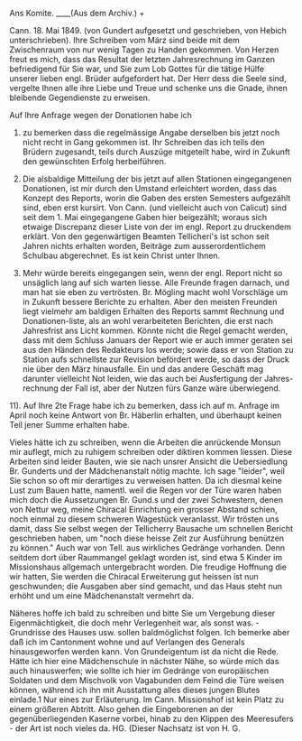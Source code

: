 Ans Komite. ____(Aus dem Archiv.) +

 Cann. 18. Mai 1849.
 (von Gundert aufgesetzt und geschrieben, von Hebich unterschrieben). 
Ihre Schreiben vom März sind beide mit dem Zwischenraum von nur wenig Tagen zu Handen gekommen. Von Herzen freut es mich, dass das Resultat der letzten Jahresrechnung im Ganzen befriedigend für Sie war, und Sie zum Lob Gottes für die tätige Hülfe unserer lieben engl. Brüder aufgefordert hat. Der Herr dess die Seele sind, vergelte Ihnen alle ihre Liebe und Treue und schenke uns die Gnade, ihnen bleibende Gegendienste zu erweisen.

Auf Ihre Anfrage wegen der Donationen habe ich

1) zu bemerken dass die regelmässige Angabe derselben bis jetzt noch nicht recht in Gang gekommen ist. Ihr Schreiben das ich teils den Brüdern zugesandt, teils durch Auszüge mitgeteilt habe, wird in Zukunft den gewünschten Erfolg herbeiführen.

2) Die alsbaldige Mitteilung der bis jetzt auf allen Stationen eingegangenen Donationen, ist mir durch den Umstand erleichtert worden, dass das Konzept des Reports, worin die Gaben des ersten Semesters aufgezählt sind, eben erst kursirt. Von Cann. (und vielleicht auch von Calicut) sind seit dem 1. Mai eingegangene Gaben hier beigezählt; woraus sich etwaige Discrepanz dieser Liste von der im engl. Report zu druckendem erklärt. 
Von den gegenwärtigen Beamten Tellicheri's ist schon seit Jahren nichts erhalten worden, Beiträge zum ausserordentlichem Schulbau abgerechnet. Es ist kein Christ unter Ihnen.

3) Mehr würde bereits eingegangen sein, wenn der engl. Report nicht so unsäglich lang auf sich warten liesse. Alle Freunde fragen darnach, und man hat sie eben zu vertrösten. Br. Mögling macht wohl Vorschläge um in Zukunft bessere Berichte zu erhalten. Aber den meisten Freunden liegt vielmehr am baldigen Erhalten des Reports sammt Rechnung und Donationen-liste, als an wohl verarbeiteten Berichten, die erst nach Jahresfrist ans Licht kommen. Könnte nicht die Regel gemacht werden, dass mit dem Schluss Januars der Report wie er auch immer geraten sei aus den Händen des Redakteurs los werde; sowie dass er von Station zu Station aufs schnellste zur Revision befördert werde, so dass der Druck nie über den März hinausfalle. Ein und das andere Geschäft mag darunter vielleicht Not leiden, wie das auch bei Ausfertigung der Jahres-rechnung der Fall ist, aber der Nutzen fürs Ganze wäre überwiegend.

11). Auf Ihre 2te Frage habe ich zu bemerken, dass ich auf m. Anfrage im April noch keine Antwort von Br. Häberlin erhalten, und überhaupt keinen Teil jener Summe erhalten habe.

Vieles hätte ich zu schreiben, wenn die Arbeiten die anrückende Monsun mir auflegt, mich zu ruhigem schreiben oder diktiren kommen liessen. Diese Arbeiten sind leider Bauten, wie sie nach unsrer Ansicht die Uebersiedlung Br. Gunderts und der Mädchenanstalt nötig machte. Ich sage "leider", weil Sie schon so oft mir derartiges zu verweisen hatten. Da ich diesmal keine Lust zum Bauen hatte, namentl. weil die Regen vor der Türe waren haben mich doch die Aussetzungen Br. Gund.s und der zwei Schwestern, denen von Nettur weg, meine Chiracal Einrichtung ein grosser Abstand schien, noch einmal zu diesem schweren Wagestück veranlasst. Wir trösten uns damit, dass Sie selbst wegen der Tellicherry Bausache um schnellen Bericht geschrieben haben, um "noch diese heisse Zeit zur Ausführung benützen zu können." Auch war von Tell. aus wirkliches Gedränge vorhanden. Denn seitdem dort über Raummangel geklagt worden ist, sind etwa 5 Kinder im Missionshaus allgemach untergebracht worden. Die freudige Hoffnung die wir hatten, Sie werden die Chiracal Erweiterung gut heissen ist nun geschwunden; die Ausgaben aber sind gemacht, und das Haus steht nun erhöht und um eine Mädchenanstalt vermehrt da.

Näheres hoffe ich bald zu schreiben und bitte Sie um Vergebung dieser Eigenmächtigkeit, die doch mehr Verlegenheit war, als sonst was. - Grundrisse des Hauses usw. sollen baldmöglichst folgen. Ich bemerke aber daß ich im Cantonment wohne und auf Verlangen des Generals hinausgeworfen werden kann. Von Grundeigentum ist da nicht die Rede. Hätte ich hier eine Mädchenschule in nächster Nähe, so würde mich das auch hinauswerfen; wie sollte ich hier im Gedränge von europäischen Soldaten und dem Mischvolk von Vagabunden dem Feind die Türe weisen können, während ich ihn mit Ausstattung alles dieses jungen Blutes einlade.1 Nur eines zur Erläuterung. Im Cann. Missionshof ist kein Platz zu einem größeren Abtritt. Also gehen die Eingeborenen an der gegenüberliegenden Kaserne vorbei, hinab zu den Klippen des Meeresufers - der Art ist noch vieles da. HG. (Dieser Nachsatz ist von H. G. 